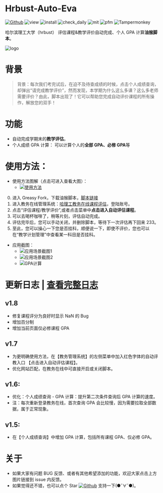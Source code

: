 # Hrbust-Auto-Eva

[![Github](https://img.shields.io/badge/Hrbust--Auto--Eva-v1.8-green?logo=github&style=flat)](https://github.com/Leisurelybear/Hrbust-Auto-Eva)
![view](https://palerock.cn/node-service/images/greasyfork/views-info/416572)
![install](https://palerock.cn/node-service/images/greasyfork/stats/daily-installs/416572)
![check_daily](https://palerock.cn/node-service/images/greasyfork/stats/daily-updates/416572)
![mit](https://img.shields.io/github/license/Leisurelybear/Hrbust-Auto-Eva)
![pfm](https://img.shields.io/badge/platform-Chrome%20v87%20%7C%20Firefox%20%7C%20Edge%20%7C%20etc.-lightgrey)
![Tampermonkey](https://img.shields.io/badge/Tampermonkey-v4.16.1-blue)

哈尔滨理工大学（hrbust） 评估课程&教学评价自动完成、个人 GPA 计算**油猴脚本**。

![logo](https://s3.ax1x.com/2020/11/22/DG9DVe.png)

# 背景

> 背景：每次我们考完试后，在迫不及待查成绩的时候，点击个人成绩查询，却弹出“请完成教学评价”，然而发现，本学期为什么这么多课？这么多老师需要评价？由此，脚本出现了！它可以帮助您完成自动评价课程的所有操作，解放您的双手！

# 功能

-   自动完成学期末的**教学评估**。
-   个人成绩 GPA 计算： 可以计算个人的**全部 GPA、必修 GPA**等

# 使用方法：

-   使用方法图解（点击可进入查看大图）：
    -   [![使用方法](https://s3.ax1x.com/2020/12/07/Dv2DfK.png)](https://imgchr.com/i/Dv2DfK)

0. 进入 Greasy Fork，下载油猴脚本，[脚本链接](https://greasyfork.org/zh-CN/scripts/416572-%E5%93%88%E5%B0%94%E6%BB%A8%E7%90%86%E5%B7%A5%E5%A4%A7%E5%AD%A6-%E6%95%99%E5%8A%A1%E5%9C%A8%E7%BA%BF-%E6%95%99%E5%AD%A6%E8%AF%84%E4%BB%B7-%E8%AF%84%E4%BC%B0%E8%AF%BE%E7%A8%8B%E8%87%AA%E5%8A%A8%E5%AE%8C%E6%88%90%E8%84%9A%E6%9C%AC-hrbust-auto-eva)
1. 进入教务在线管理系统：[哈理工教务在线课程评估](http://jwzx.hrbust.edu.cn/academic/index_new.jsp)，登陆账号。
2. 点击“评估课程/教学评价”,或者点击菜单中**点击进入自动评估课程**。
3. 可以去喝杯咖啡了，稍等片刻，评估自动完成。
4. 评估完毕后，您可以手动关闭，并删除脚本，等待下一次评估再下回来 233。
5. 至此，您可以操心一下您是否挂科，顺便说一下，即使不评价，您也可以在“教学计划管理”中查看某一科目是否挂科。

-   应用截图：
    -   ![应用场景截图1](https://s3.ax1x.com/2020/12/07/DvRg3T.png)
    -   ![应用场景截图2](https://s3.ax1x.com/2020/11/25/DdhB0s.png)
    -   ![GPA计算](https://s3.ax1x.com/2020/12/10/rifrHP.png)

# 更新日志 | [查看完整日志](https://cdn.jsdelivr.net/gh/Leisurelybear/Hrbust-Auto-Eva@master/Update-log.md)

## v1.8

-   修复课程评分为良好时显示 NaN 的 Bug
-   增加百分制
-   增加当前页面仅必修课程 GPA

## v1.7

-   为更明确使用方法，在【教务管理系统】的左侧菜单中加入红色字体的自动评教入口 【点击进入自动评估课程】。
-   优化网站匹配，在教务在线中可直接开启或关闭脚本。

## v1.6:

-   优化：个人成绩查询 - GPA 计算：提升第二次条件查询后 GPA 计算的速度。
-   注：每次重新登录教务在线，首次查询 GPA 会比较慢，因为需要拉取全部数据，属于正常现象。

## v1.5:

-   在【个人成绩查询】中增加 GPA 计算，包括所有课程 GPA、仅必修 GPA。

# 关于

-   如果大家有问题 BUG 反馈、或者有其他希望添加的功能，欢迎大家点击上方图片链接到 issue 内反馈。
-   如果觉得还不错，也可以点个 Star [![Github](https://img.shields.io/github/stars/Leisurelybear/Hrbust-Auto-Eva)](https://github.com/Leisurelybear/Hrbust-Auto-Eva) 支持一下(●ˇ∀ˇ●)。
